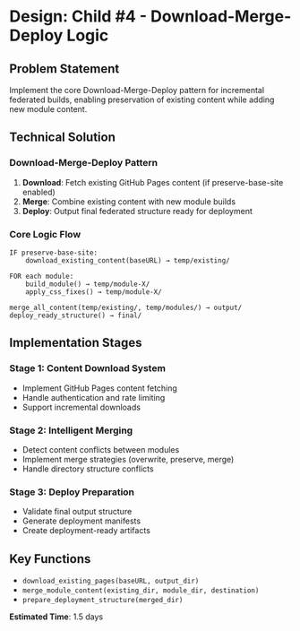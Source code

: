 # Design: Child #4 - Download-Merge-Deploy Logic

## Problem Statement
Implement the core Download-Merge-Deploy pattern for incremental federated builds, enabling preservation of existing content while adding new module content.

## Technical Solution

### Download-Merge-Deploy Pattern
1. **Download**: Fetch existing GitHub Pages content (if preserve-base-site enabled)
2. **Merge**: Combine existing content with new module builds
3. **Deploy**: Output final federated structure ready for deployment

### Core Logic Flow
```
IF preserve-base-site:
    download_existing_content(baseURL) → temp/existing/

FOR each module:
    build_module() → temp/module-X/
    apply_css_fixes() → temp/module-X/

merge_all_content(temp/existing/, temp/modules/) → output/
deploy_ready_structure() → final/
```

## Implementation Stages

### Stage 1: Content Download System
- Implement GitHub Pages content fetching
- Handle authentication and rate limiting
- Support incremental downloads

### Stage 2: Intelligent Merging
- Detect content conflicts between modules
- Implement merge strategies (overwrite, preserve, merge)
- Handle directory structure conflicts

### Stage 3: Deploy Preparation
- Validate final output structure
- Generate deployment manifests
- Create deployment-ready artifacts

## Key Functions
- `download_existing_pages(baseURL, output_dir)`
- `merge_module_content(existing_dir, module_dir, destination)`
- `prepare_deployment_structure(merged_dir)`

**Estimated Time**: 1.5 days